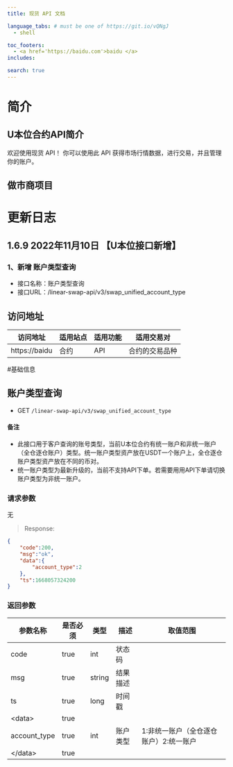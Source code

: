 ```yaml
---
title: 现货 API 文档 

language_tabs: # must be one of https://git.io/vQNgJ
  - shell

toc_footers:
  - <a href='https://baidu.com'>baidu </a>
includes:

search: true
---
```


# 简介

## U本位合约API简介

欢迎使用现货 API！ 你可以使用此 API 获得市场行情数据，进行交易，并且管理你的账户。

## 做市商项目

# 更新日志

## 1.6.9 2022年11月10日 【U本位接口新增】
### 1、新增 账户类型查询
 - 接口名称：账户类型查询
 - 接口URL：/linear-swap-api/v3/swap_unified_account_type

 ## 访问地址

访问地址 | 适用站点 | 适用功能 | 适用交易对 |
------ | ---- | ---- | ------ |
https://baidu| 合约|   API     | 合约的交易品种  |


#基础信息

## 账户类型查询

- GET `/linear-swap-api/v3/swap_unified_account_type`

#### 备注
 - 此接口用于客户查询的账号类型，当前U本位合约有统一账户和非统一账户（全仓逐仓账户）类型。统一账户类型资产放在USDT一个账户上，全仓逐仓账户类型资产放在不同的币对。
 - 统一账户类型为最新升级的，当前不支持API下单。若需要用用API下单请切换账户类型为非统一账户。

### 请求参数

无

> Response: 

```json
{
    "code":200,
    "msg":"ok",
    "data":{
        "account_type":2
    },
    "ts":1668057324200
}

```

### 返回参数

| 参数名称    | 是否必须 | 类型      | 描述            | 取值范围           |
| ----------------- | ---- | ------- | ------------- | -------------- |
| code            | true | int  | 状态码        |  |
| msg            | true | string  | 结果描述        |  |
| ts                | true | long    | 时间戳 |                |
| \<data\>          |  true    |         |               |          |
| account_type        | true | int | 账户类型          |     1:非统一账户（全仓逐仓账户）2:统一账户        |
| \</data\>         |   true   |         |        |                |